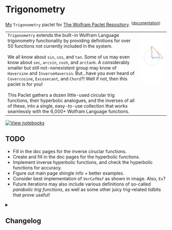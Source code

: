 # Trigonometry
[My](https://resources.wolframcloud.com/publishers/resources?PublisherID=TheRealCStover) `Trigonometry` paclet for [The Wolfram Paclet Repository](https://resources.wolframcloud.com/PacletRepository). <sup>([documentation](https://resources.wolframcloud.com/PacletRepository/resources/TheRealCStover/Trigonometry/))</sup>

<table>
  <tr>
    <td valign = "top">
      <code>Trigonometry</code> extends the built-in Wolfram Language trigonometry functionality by providing definitions for over 50 functions not currently included in the system.
      <br><br>
      We all know about <code>sin</code>, <code>cos</code>, and <code>tan</code>. Some of us may even know about <code>sec</code>, <code>arcsin</code>, <code>cosh</code>, and <code>arctanh</code>. A considerably smaller but still not-nonexistent group may know of <code>Haversine</code> and <code>InverseHaversin</code>. But...have you ever heard of <code>Covercosine</code>, <code>Excosecant</code>, and <code>Chord</code>?! Well if not, then this paclet is for you!
      <br><br>
        This Paclet gathers a dozen little-used circular trig functions, their hyperbolic analogues, and the inverses of all of these, into a single, easy-to-use collection that works seamlessly with the 6,000+ Wolfram Language functions.
    </td>
    <td valign = "top">
      <img src = "https://github.com/stoverc/Trigonometry/blob/main/img/Diagram1Trans_Tall.png" height="200%">
    </td>
  </tr>
 </table>
 
 [![View notebooks](https://wolfr.am/HAAhzkRq)](https://wolfr.am/15vauXgrU)
 
## TODO
* Fill in the doc pages for the inverse ciruclar functions.
* Create and fill in the doc pages for the hyperbolic functions.
* Implement inverse hyperbolic functions, and check the hyperbolic functions for accuracy.
* Figure out main page shingle info + better examples.
* Consider best implementation of <code>VerCofHaf</code> as shown in image. Also, <code>Ex</code>?
* Future iterations may also include various definitions of so-called <i>parabolic trig functions</i>, as well as some other juicy trig-related tidbits that prove useful!

<details>
<summary><h2>Changelog</h2></summary>
  <details>
  <summary><h3>6 Aug 2022</h3></summary>
  <ol>
    <li>Made small metadata tweaks of main shingle page.</li>
    <li>Published v1.0.2 <sup>(v1.0.1 didn't actually publish)</sup> in the Paclet Repo: (<a href = "https://resources.wolframcloud.com/PacletRepository/resources/TheRealCStover/Trigonometry/">link</a>)</li>
  </ol>
  </details>
  <details>
  <summary><h3>5-6 Aug 2022</h3></summary>
  <ol>
    <li>Finished first-drafts of circular function docs.</li>
    <li>Several bugfixes / changes to existing (circular function) documentation.</li>
    <li>Put blank inverse circular function documentation into <code>/misc/In Progress</code> to get a first draft published to the Paclet Repo a bit faster.</li>
    <li>Later, put the full-fledged version of the Guide page in <code>/misc/In Progress</code> and replaced the working version with a version with fewer links.</li>
    <li>Published v1.0.0 in the Paclet Repo: (<a href = "https://resources.wolframcloud.com/PacletRepository/resources/TheRealCStover/Trigonometry/">link</a>)</li>
  </ol>
  </details>
  <details>
  <summary><h3>26 Jul 2022</h3></summary>
  <ol>
    <li>First drafts of documentation for several (circular) functions.</li>
    <li>Small changes to existing documentation.</li>
  </ol>
  </details>
  <details>
  <summary><h3>25 Jul 2022</h3></summary>
  <ol>
    <li>First drafts of documentation for several (circular) functions.</li>
    <li>Small changes to existing documentation.</li>
    <li>Got rid of the giant compressed image stored in the <code>Trigonometry.wl</code> file.</li>
    <li>Later, added <i>chord</i> to the diagram(s).</li>
  </ol>
  </details>
  <details>
  <summary><h3>11 Jul 2022</h3></summary>
  <ol>
    <li>Completed a draft version of <code>Vercosine</code> documentation.</li>
  </ol>
  </details>
  <details>
  <summary><h3>6 Jul 2022</h3></summary>
  <ol>
    <li>Completed a draft version of <code>Versine</code> documentation.</li>
    <li>Implemented rough versions of <code>Hyperbolic*</code> functions.</li>
  </ol>
  </details>
  <details>
  <summary><h3>3 Jul 2022</h3></summary>
  <ol>
    <li>Added blank documentation pages for the circular trig functions and their inverses.</li>
    <li>Also, updated the `PacletInfo` file and the README as appropriate.</li>
    <li>Later, made considerable changes to the README file.
  </ol>
  </details>
  <details>
  <summary><h3>26 Jun 2022</h3></summary>
  <ol>
    <li>Made initial version of README.md. No idea why I didn't do this yesterday?</li>
    <li>Later, added a .png version of the graphic to the `img` directory.</li>
    <li>Later still, added a transparent version of the above-mentioned .png, and used it to update the README.md file to its current state.</li>
  </ol>
  </details>
  <details>
  <summary><h3>25 Jun 2022</h3></summary>
  <ol>
    <li>Initial commit. This version contains definitions for the circular functions + their inverses, as well as a halfish-completed landing page, one guide page in progress, and nothing else. There is still much to be done here.</li>
  </ol>
  </details>
</details>
